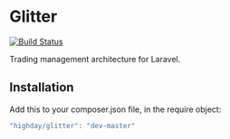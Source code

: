 # Glitter

[![Build Status](https://travis-ci.org/highday/glitter.svg?branch=master)](https://travis-ci.org/highday/glitter)

Trading management architecture for Laravel.

## Installation

Add this to your composer.json file, in the require object:

```javascript
"highday/glitter": "dev-master"
```
